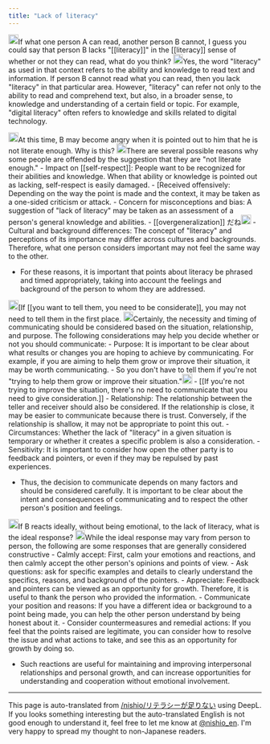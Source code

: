 ```yaml
---
title: "Lack of literacy"
---
```


<img src='https://scrapbox.io/api/pages/nishio-en/nishio/icon' alt='nishio.icon' height="19.5"/>If what one person A can read, another person B cannot, I guess you could say that person B lacks "[[literacy]]" in the [[literacy]] sense of whether or not they can read, what do you think?
<img src='https://scrapbox.io/api/pages/nishio-en/gpt/icon' alt='gpt.icon' height="19.5"/>Yes, the word "literacy" as used in that context refers to the ability and knowledge to read text and information. If person B cannot read what you can read, then you lack "literacy" in that particular area. However, "literacy" can refer not only to the ability to read and comprehend text, but also, in a broader sense, to knowledge and understanding of a certain field or topic. For example, "digital literacy" often refers to knowledge and skills related to digital technology.

<img src='https://scrapbox.io/api/pages/nishio-en/nishio/icon' alt='nishio.icon' height="19.5"/>At this time, B may become angry when it is pointed out to him that he is not literate enough. Why is this?
<img src='https://scrapbox.io/api/pages/nishio-en/gpt/icon' alt='gpt.icon' height="19.5"/>There are several possible reasons why some people are offended by the suggestion that they are "not literate enough."
        - Impact on [[self-respect]]: People want to be recognized for their abilities and knowledge. When that ability or knowledge is pointed out as lacking, self-respect is easily damaged.
    - [Received offensively: Depending on the way the point is made and the context, it may be taken as a one-sided criticism or attack.
    - Concern for misconceptions and bias: A suggestion of "lack of literacy" may be taken as an assessment of a person's general knowledge and abilities.
            - [[overgeneralization]] だね<img src='https://scrapbox.io/api/pages/nishio-en/nishio/icon' alt='nishio.icon' height="19.5"/>
    - Cultural and background differences: The concept of "literacy" and perceptions of its importance may differ across cultures and backgrounds. Therefore, what one person considers important may not feel the same way to the other.
- For these reasons, it is important that points about literacy be phrased and timed appropriately, taking into account the feelings and background of the person to whom they are addressed.

<img src='https://scrapbox.io/api/pages/nishio-en/nishio/icon' alt='nishio.icon' height="19.5"/>[If [[you want to tell them, you need to be considerate]], you may not need to tell them in the first place.
<img src='https://scrapbox.io/api/pages/nishio-en/gpt/icon' alt='gpt.icon' height="19.5"/>Certainly, the necessity and timing of communicating should be considered based on the situation, relationship, and purpose. The following considerations may help you decide whether or not you should communicate:
    - Purpose: It is important to be clear about what results or changes you are hoping to achieve by communicating. For example, if you are aiming to help them grow or improve their situation, it may be worth communicating.
        - So you don't have to tell them if you're not "trying to help them grow or improve their situation."<img src='https://scrapbox.io/api/pages/nishio-en/nishio/icon' alt='nishio.icon' height="19.5"/>
            - [[If you're not trying to improve the situation, there's no need to communicate that you need to give consideration.]]
    - Relationship: The relationship between the teller and receiver should also be considered. If the relationship is close, it may be easier to communicate because there is trust. Conversely, if the relationship is shallow, it may not be appropriate to point this out.
    - Circumstances: Whether the lack of "literacy" in a given situation is temporary or whether it creates a specific problem is also a consideration.
    - Sensitivity: It is important to consider how open the other party is to feedback and pointers, or even if they may be repulsed by past experiences.
- Thus, the decision to communicate depends on many factors and should be considered carefully. It is important to be clear about the intent and consequences of communicating and to respect the other person's position and feelings.

<img src='https://scrapbox.io/api/pages/nishio-en/nishio/icon' alt='nishio.icon' height="19.5"/>If B reacts ideally, without being emotional, to the lack of literacy, what is the ideal response?
<img src='https://scrapbox.io/api/pages/nishio-en/gpt/icon' alt='gpt.icon' height="19.5"/>While the ideal response may vary from person to person, the following are some responses that are generally considered constructive
    - Calmly accept: First, calm your emotions and reactions, and then calmly accept the other person's opinions and points of view.
    - Ask questions: ask for specific examples and details to clearly understand the specifics, reasons, and background of the pointers.
    - Appreciate: Feedback and pointers can be viewed as an opportunity for growth. Therefore, it is useful to thank the person who provided the information.
    - Communicate your position and reasons: If you have a different idea or background to a point being made, you can help the other person understand by being honest about it.
    - Consider countermeasures and remedial actions: If you feel that the points raised are legitimate, you can consider how to resolve the issue and what actions to take, and see this as an opportunity for growth by doing so.
- Such reactions are useful for maintaining and improving interpersonal relationships and personal growth, and can increase opportunities for understanding and cooperation without emotional involvement.
---
This page is auto-translated from [/nishio/リテラシーが足りない](https://scrapbox.io/nishio/リテラシーが足りない) using DeepL. If you looks something interesting but the auto-translated English is not good enough to understand it, feel free to let me know at [@nishio_en](https://twitter.com/nishio_en). I'm very happy to spread my thought to non-Japanese readers.